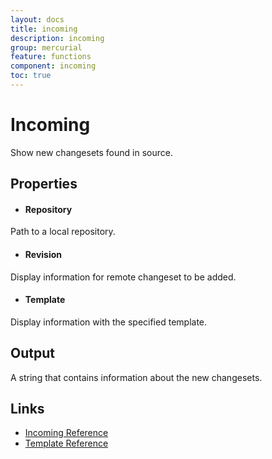 ```yaml
---
layout: docs
title: incoming
description: incoming
group: mercurial
feature: functions
component: incoming
toc: true
---
```

Incoming
========

Show new changesets found in source.

Properties
----------

- #### Repository
Path to a local repository.

- #### Revision
Display information for remote changeset to be added.

- #### Template
Display information with the specified template.

Output
------
A string that contains information about the new changesets.

Links
-----
- [Incoming Reference](https://www.selenic.com/mercurial/hg.1.html#incoming)
- [Template Reference](https://www.selenic.com/mercurial/hg.1.html#templates)
